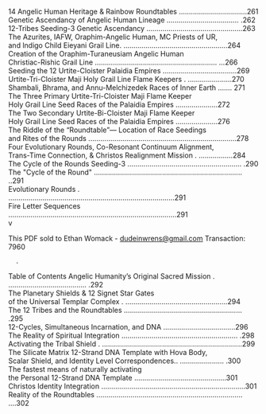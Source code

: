14 Angelic Human Heritage & Rainbow Roundtables ..................................261                                                           
               Genetic Ascendancy of Angelic Human Lineage .................................... .262                                                                                                  
                 12-Tribes Seeding-3 Genetic Ascendancy ................................................263                                                                      
                 The Azurites, IAFW, Oraphim-Angelic Human, MC Priests of UR,                                                                                                               
                    and lndigo Child Eieyani Grail Line. ....................................................264                                                                        
               Creation of the Oraphim-Turaneusiam Angelic Human                                                                                                         
                       Christiac-Rishic Grail Line ............................................................. ...266                                                                       
               Seeding the 12 Urtite-Cloister Palaidia Empires .....................................269                                                                    
                Urtite-Tri-Cloister Maji Holy Grail Line Flame Keepers . ......................270                                                                  
                Shambali, Bhrama, and Annu-Melchizedek Races of Inner Earth ....... 271                                                                                
               The Three Primary Urtite-Tri-Cloister Maji Flame Keeper                                                                                            
                 Holy Grail Line Seed Races of the Palaidia Empires .....................272                                                                     
                The Two Secondary Urtite-Bi-Cloister Maji Flame Keeper                                                                     
                       Holy Grail Line Seed Races of the Palaidia Empires .....................276                                                                      
                The Riddle of the “Roundtable”— Location of Race Seedings                                                                             
                    and Rites of the Rounds ..........................................................................278               
                Four Evolutionary Rounds, Co-Resonant Continuum Alignment,                                                                                                                                       
                Trans-Time Connection, & Christos Realignment Mission . …..............284                                                                          
                The Cycle of the Rounds Seeding-3 ......................................................... .290                                                             
      The "Cycle of the Round" .......................................................................... ..291                                                            
      Evolutionary Rounds . ...................................................................................291                                      
 Fire Letter Sequences ....................................................................................291        
                v                                                                                                                                                                                                                                                                 
                                                                                                                                                                            
This PDF sold to Ethan Womack - dudeinwrens@gmail.com  Transaction: 7960

      . 
 
Table of Contents
           Angelic Humanity’s Original Sacred Mission . ....................................... .292                                                                                   
    The Planetary Shields & 12 Signet Star Gates                                                                                                                                            
                  of the Universal Templar Complex . ...................................................294                                                                                          
           The 12 Tribes and the Roundtables ........................................................... .295                                                                        
           12-Cycles, Simultaneous Incarnation, and DNA ....................................296                                                                     
           The Reality of Spiritual Integration .......................................................... .298                                                         
                 Activating the Tribal Shield . ......................................................................299                                                                       
                  The Silicate Matrix 12-Strand DNA Template with Hova Body,                                                     
     Scalar Shield, and Identity Level Correspondences.. ...................... .300                                                                                                      
     The fastest means of naturally activating                                                                                                                                                      
           the Personal 12-Strand DNA Template ..............................................301      
         Christos Identity Integration  ........................................................................301           
                  Reality of the Roundtables ......................................................................... ....302